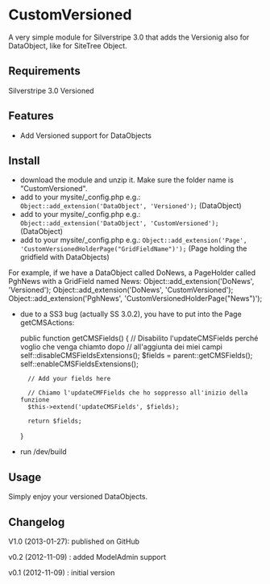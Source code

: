 # CustomVersioned

A very simple module for Silverstripe 3.0 that adds the Versionig also for DataObject, like for
SiteTree Object.

## Requirements

Silverstripe 3.0
Versioned

## Features

- Add Versioned support for DataObjects

## Install

- download the module and unzip it. Make sure the folder name is "CustomVersioned".
- add to your mysite/_config.php e.g.: `Object::add_extension('DataObject', 'Versioned');` (DataObject)
- add to your mysite/_config.php e.g.: `Object::add_extension('DataObject', 'CustomVersioned');` (DataObject)
- add to your mysite/_config.php e.g.: `Object::add_extension('Page', 'CustomVersionedHolderPage("GridFieldName")');` (Page holding the gridfield with DataObjects)

For example, if we have a DataObject called DoNews, a PageHolder called PghNews with a GridField named News:
Object::add_extension('DoNews', 'Versioned');
Object::add_extension('DoNews', 'CustomVersioned');
Object::add_extension('PghNews', 'CustomVersionedHolderPage("News")');

- due to a SS3 bug (actually SS 3.0.2), you have to put into the Page getCMSActions:

	public function getCMSFields() {
		// Disabilito l'updateCMSFields perché voglio che venga chiamto dopo
		// all'aggiunta dei miei campi
		self::disableCMSFieldsExtensions();
		$fields = parent::getCMSFields();
		self::enableCMSFieldsExtensions();

		// Add your fields here

		// Chiamo l'updateCMFFields che ho soppresso all'inizio della funzione
		$this->extend('updateCMSFields', $fields);

		return $fields;
	}

- run /dev/build

## Usage
Simply enjoy your versioned DataObjects.

## Changelog

V1.0 (2013-01-27): 
published on GitHub

v0.2 (2012-11-09) : 
added ModelAdmin support

v0.1 (2012-11-09) : 
initial version

